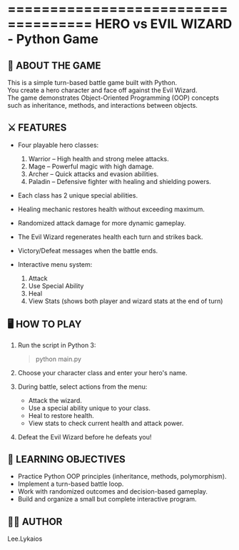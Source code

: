 ====================================
 HERO vs EVIL WIZARD - Python Game
====================================

📖 ABOUT THE GAME
-----------------
This is a simple turn-based battle game built with Python.  
You create a hero character and face off against the Evil Wizard.  
The game demonstrates Object-Oriented Programming (OOP) concepts 
such as inheritance, methods, and interactions between objects.

⚔️ FEATURES
------------
- Four playable hero classes:
  1. Warrior – High health and strong melee attacks.
  2. Mage – Powerful magic with high damage.
  3. Archer – Quick attacks and evasion abilities.
  4. Paladin – Defensive fighter with healing and shielding powers.

- Each class has 2 unique special abilities.
- Healing mechanic restores health without exceeding maximum.
- Randomized attack damage for more dynamic gameplay.
- The Evil Wizard regenerates health each turn and strikes back.
- Victory/Defeat messages when the battle ends.
- Interactive menu system:
  1. Attack
  2. Use Special Ability
  3. Heal
  4. View Stats (shows both player and wizard stats at the end of turn)

🖥️ HOW TO PLAY
---------------
1. Run the script in Python 3:
   > python main.py

2. Choose your character class and enter your hero's name.
3. During battle, select actions from the menu:
   - Attack the wizard.
   - Use a special ability unique to your class.
   - Heal to restore health.
   - View stats to check current health and attack power.

4. Defeat the Evil Wizard before he defeats you!

🎯 LEARNING OBJECTIVES
-----------------------
- Practice Python OOP principles (inheritance, methods, polymorphism).
- Implement a turn-based battle loop.
- Work with randomized outcomes and decision-based gameplay.
- Build and organize a small but complete interactive program.

👨‍💻 AUTHOR
------------
Lee.Lykaios
